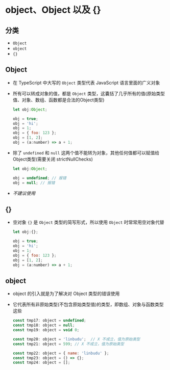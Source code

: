 # object、Object 以及 {}

## 分类

+ `Object`
+ `object`
+ `{}`

## Object

+ 在 TypeScript 中大写的 `Object` 类型代表 JavaScript 语言里面的广义对象
+ 所有可以转成对象的值，都是 `Object` 类型，这囊括了几乎所有的值(原始类型值、对象、数组、函数都是合法的Object类型)

  ```js
  let obj:Object;

  obj = true;
  obj = 'hi';
  obj = 1;
  obj = { foo: 123 };
  obj = [1, 2];
  obj = (a:number) => a + 1;
  ```

+ 除了 `undefined` 和 `null` 这两个值不能转为对象，其他任何值都可以赋值给Object类型(需要关闭 strictNullChecks)

  ```js
  let obj:Object;

  obj = undefined; // 报错
  obj = null; // 报错
  ```

+ *不建议使用*

## {}

+ 空对象 `{}` 是 `Object` 类型的简写形式，所以使用 `Object` 时常常用空对象代替

  ```js
  let obj:{};

  obj = true;
  obj = 'hi';
  obj = 1;
  obj = { foo: 123 };
  obj = [1, 2];
  obj = (a:number) => a + 1;
  ```

## object

+ object 的引入就是为了解决对 Object 类型的错误使用
+ 它代表所有非原始类型(不包含原始类型值)的类型，即数组、对象与函数类型这些

  ```js
  const tmp17: object = undefined;
  const tmp18: object = null;
  const tmp19: object = void 0;

  const tmp20: object = 'linbudu';  // X 不成立，值为原始类型
  const tmp21: object = 599; // X 不成立，值为原始类型

  const tmp22: object = { name: 'linbudu' };
  const tmp23: object = () => {};
  const tmp24: object = [];
  ```
